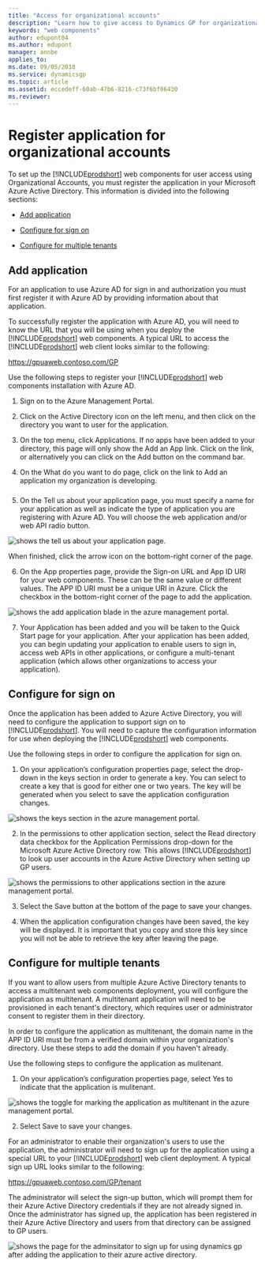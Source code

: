 ```yaml
---
title: "Access for organizational accounts"
description: "Learn how to give access to Dynamics GP for organizational accounts by adding the applicaiton to their Azure Active Directory."
keywords: "web components"
author: edupont04
ms.author: edupont
manager: annbe
applies_to: 
ms.date: 09/05/2018
ms.service: dynamicsgp
ms.topic: article
ms.assetid: eccedeff-60ab-47b6-8216-c73f6bf06430
ms.reviewer: 
---
```

# Register application for organizational accounts

To set up the [!INCLUDE[prodshort](../includes/prodshort.md)] web components for user access using Organizational Accounts, you must register the application in your Microsoft Azure Active Directory. This information is divided into the following sections:

-   [Add application](#add-application)  

-   [Configure for sign on](#configure-for-sign-on)  

-   [Configure for multiple tenants](#configure-for-multiple-tenants)  

## Add application

For an application to use Azure AD for sign in and authorization you must first register it with Azure AD by providing information about that application.

To successfully register the application with Azure AD, you will need to know the URL that you will be using when you deploy the [!INCLUDE[prodshort](../includes/prodshort.md)] web components. A typical URL to access the [!INCLUDE[prodshort](../includes/prodshort.md)] web client looks similar to the following:

https://gpuaweb.contoso.com/GP

Use the following steps to register your [!INCLUDE[prodshort](../includes/prodshort.md)] web components installation with Azure AD.

1. Sign on to the Azure Management Portal.

2. Click on the Active Directory icon on the left menu, and then click on the directory you want to user for the application.

3. On the top menu, click Applications. If no apps have been added to your directory, this page will only show the Add an App link. Click on the link, or alternatively you can click on the Add button on the command bar.

4. On the What do you want to do page, click on the link to Add an application my organization is developing.

###

5. On the Tell us about your application page, you must specify a name for your application as well as indicate the type of application you are registering with Azure AD. You will choose the web application and/or web API radio button.

![shows the tell us about your application page.](media/manage-web-org-accounts-tell.png "Deployment")  

When finished, click the arrow icon on the bottom-right corner of the page.

6. On the App properties page, provide the Sign-on URL and App ID URI for your web components. These can be the same value or different values. The APP ID URI must be a unique URI in Azure. Click the checkbox in the bottom-right corner of the page to add the application.

![shows the add application blade in the azure management portal.](media/manage-web-org-accounts-add.png "Deployment")  

7. Your Application has been added and you will be taken to the Quick Start page for your application. After your application has been added, you can begin updating your application to enable users to sign in, access web APIs in other applications, or configure a multi-tenant application (which allows other organizations to access your application).

## Configure for sign on

Once the application has been added to Azure Active Directory, you will need to configure the application to support sign on to [!INCLUDE[prodshort](../includes/prodshort.md)]. You will need to capture the configuration information for use when deploying the [!INCLUDE[prodshort](../includes/prodshort.md)] web components.

Use the following steps in order to configure the application for sign on.

1. On your application’s configuration properties page, select the drop-down in the keys section in order to generate a key. You can select to create a key that is good for either one or two years. The key will be generated when you select to save the application configuration changes.

![shows the keys section in the azure management portal.](media/manage-web-org-accounts-key.png "Deployment")  

2. In the permissions to other application section, select the Read directory data checkbox for the Application Permissions drop-down for the Microsoft Azure Active Directory row. This allows [!INCLUDE[prodshort](../includes/prodshort.md)] to look up user accounts in the Azure Active Directory when setting up GP users.

![shows the permissions to other applications section in the azure management portal.](media/manage-web-org-accounts-permissions.png "Deployment")  

3. Select the Save button at the bottom of the page to save your changes.

4. When the application configuration changes have been saved, the key will be displayed. It is important that you copy and store this key since you will not be able to retrieve the key after leaving the page.

## Configure for multiple tenants

If you want to allow users from multiple Azure Active Directory tenants to access a multitenant web components deployment, you will configure the application as multitenant. A multitenant application will need to be provisioned in each tenant's directory, which requires user or administrator consent to register them in their directory.

In order to configure the application as multitenant, the domain name in the APP ID URI must be from a verified domain within your organization's directory. Use these steps to add the domain if you haven't already.

Use the following steps to configure the application as mulitenant.

1. On your application’s configuration properties page, select Yes to indicate that the application is mulitenant.

![shows the toggle for marking the application as multitenant in the azure management portal.](media/manage-web-org-accounts-multitenant.png "Deployment")  

2. Select Save to save your changes.

For an administrator to enable their organization's users to use the application, the administrator will need to sign up for the application using a special URL to your [!INCLUDE[prodshort](../includes/prodshort.md)] web client deployment. A typical sign up URL looks similar to the following:

https://gpuaweb.contoso.com/GP/tenant

The administrator will select the sign-up button, which will prompt them for their Azure Active Directory credentials if they are not already signed in. Once the administrator has signed up, the application has been registered in their Azure Active Directory and users from that directory can be assigned to GP users.

![shows the page for the adminsitator to sign up for using dynamics gp after adding the application to their azure active directory.](media/manage-web-org-accounts-signup.png "Deployment")  
